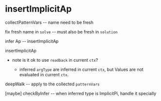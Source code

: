 # insertImplicitAp

collectPatternVars -- name need to be fresh

fix fresh name in `solve` -- must also be fresh in `solution`

infer Ap -- insertImplicitAp

insertImplicitAp

- note is it ok to use `readback` in current `ctx`?

  - inferred `argType` are inferred in current `ctx`,
    but Values are not evaluated in current `ctx`.

deepWalk -- apply to the collected `patternVars`

[maybe] checkByInfer -- when inferred type is ImplicitPi, handle it specially
